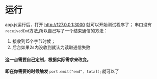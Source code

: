 # 运行 #
 app.js运行后，打开 http://127.0.0.1:3000 就可以开始测试程序了；
 串口没有`receivedEnd`方法,所以自己写了一个结束通信的方法：
 1. 接收到15个字节时候；
 2. 后台如果2s内没收到就认为读取通信失败

####  这一点需要自己定制，根据实际需求来改变。

 **即在你需要的时候触发** `port.emit("end", total);`就可以了
 